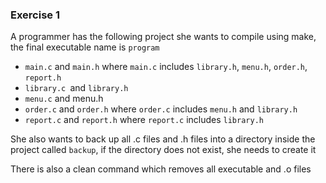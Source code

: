 ### Exercise 1
A programmer has the following project she wants to compile using make, the final executable name is `program`

- `main.c` and `main.h` where `main.c` includes `library.h`, `menu.h`, `order.h`, `report.h`
- `library.c `and `library.h`
- `menu.c` and menu.h
- `order.c` and `order.h` where `order.c` includes `menu.h` and `library.h`
- `report.c` and `report.h` where `report.c` includes `library.h`

She also wants to back up all .c files and .h files into a directory inside the project called `backup`, if the directory does not exist, she needs to create it

There is also a clean command which removes all executable and .o files
